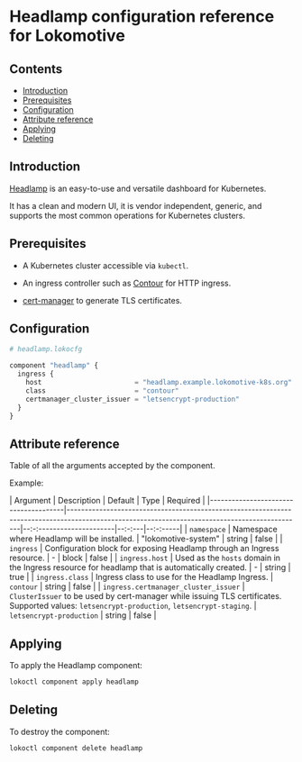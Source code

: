 # Headlamp configuration reference for Lokomotive

## Contents

* [Introduction](#introduction)
* [Prerequisites](#prerequisites)
* [Configuration](#configuration)
* [Attribute reference](#attribute-reference)
* [Applying](#applying)
* [Deleting](#deleting)

## Introduction

[Headlamp](https://github.com/kinvolk/headlamp) is an easy-to-use and versatile
dashboard for Kubernetes.

It has a clean and modern UI, it is vendor independent, generic, and supports
the most common operations for Kubernetes clusters.

## Prerequisites

* A Kubernetes cluster accessible via `kubectl`.

* An ingress controller such as [Contour](contour.md) for HTTP ingress.

* [cert-manager](cert-manager.md) to generate TLS certificates.

## Configuration

```tf
# headlamp.lokocfg

component "headlamp" {
  ingress {
    host                       = "headlamp.example.lokomotive-k8s.org"
    class                      = "contour"
    certmanager_cluster_issuer = "letsencrypt-production"
  }
}
```

## Attribute reference

Table of all the arguments accepted by the component.

Example:

| Argument                             | Description                                                                                                                                   | Default                  | Type   | Required |
|--------------------------------------|-----------------------------------------------------------------------------------------------------------------------------------------------|--:-:---------------------|--:-:---|--:-:-----|
| `namespace`                          | Namespace where Headlamp will be installed.                                                                                                   | "lokomotive-system"      | string | false    |
| `ingress`                            | Configuration block for exposing Headlamp through an Ingress resource.                                                                        | -                        | block  | false    |
| `ingress.host`                       | Used as the `hosts` domain in the Ingress resource for headlamp that is automatically created.                                                | -                        | string | true     |
| `ingress.class`                      | Ingress class to use for the Headlamp Ingress.                                                                                                | `contour`                | string | false    |
| `ingress.certmanager_cluster_issuer` | `ClusterIssuer` to be used by cert-manager while issuing TLS certificates. Supported values: `letsencrypt-production`, `letsencrypt-staging`. | `letsencrypt-production` | string | false    |

## Applying

To apply the Headlamp component:

```bash
lokoctl component apply headlamp
```

## Deleting

To destroy the component:

```bash
lokoctl component delete headlamp
```
